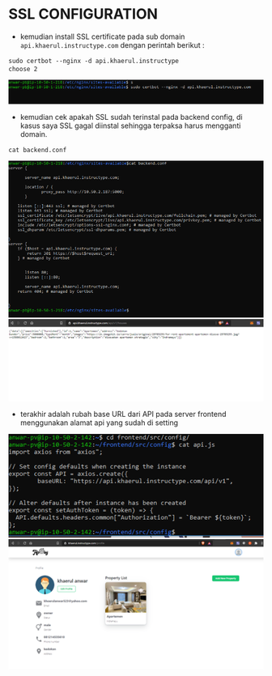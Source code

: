 # SSL CONFIGURATION

* kemudian install SSL certificate pada sub domain ``api.khaerul.instructype.com`` dengan perintah berikut :

```
sudo certbot --nginx -d api.khaerul.instructype
choose 2
```

![21](../assets/img_26.PNG)

* kemudian cek apakah SSL sudah terinstal pada backend config, di kasus saya SSL gagal diinstal sehingga terpaksa harus mengganti domain.

```
cat backend.conf
```

![24](../assets/img_27.PNG)
![25](../assets/img_28.PNG)

* terakhir adalah rubah base URL dari API pada server frontend menggunakan alamat api yang sudah di setting

![26](../assets/img_29.PNG)
![27](../assets/img_30.PNG)

